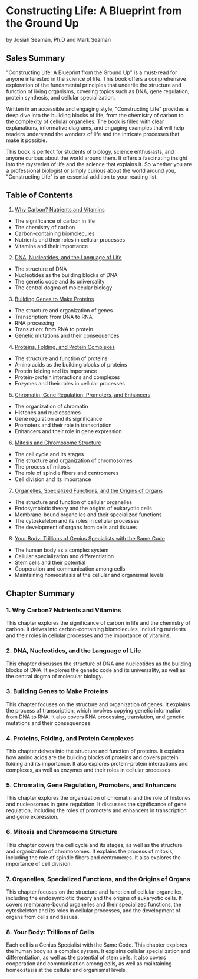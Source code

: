 # Constructing Life: A Blueprint from the Ground Up

by Josiah Seaman, Ph.D and Mark Seaman


## Sales Summary

"Constructing Life: A Blueprint from the Ground Up" is a must-read for anyone interested in the
science of life. This book offers a comprehensive exploration of the fundamental principles that
underlie the structure and function of living organisms, covering topics such as DNA, gene
regulation, protein synthesis, and cellular specialization. 

Written in an accessible and engaging style, "Constructing Life" provides a deep dive into the
building blocks of life, from the chemistry of carbon to the complexity of cellular organelles. The
book is filled with clear explanations, informative diagrams, and engaging examples that will help
readers understand the wonders of life and the intricate processes that make it possible.

This book is perfect for students of biology, science enthusiasts, and anyone curious about the
world around them. It offers a fascinating insight into the mysteries of life and the science that
explains it. So whether you are a professional biologist or simply curious about the world around
you, "Constructing Life" is an essential addition to your reading list.


## Table of Contents

1. [Why Carbon? Nutrients and Vitamins](01.md)

- The significance of carbon in life
- The chemistry of carbon
- Carbon-containing biomolecules
- Nutrients and their roles in cellular processes
- Vitamins and their importance

2. [DNA, Nucleotides, and the Language of Life](02.md)

- The structure of DNA
- Nucleotides as the building blocks of DNA
- The genetic code and its universality
- The central dogma of molecular biology

3. [Building Genes to Make Proteins](03.md)

- The structure and organization of genes
- Transcription: from DNA to RNA
- RNA processing
- Translation: from RNA to protein
- Genetic mutations and their consequences

4. [Proteins, Folding, and Protein Complexes](04.md)

- The structure and function of proteins
- Amino acids as the building blocks of proteins
- Protein folding and its importance
- Protein-protein interactions and complexes
- Enzymes and their roles in cellular processes

5. [Chromatin, Gene Regulation, Promoters, and Enhancers](05.md)

- The organization of chromatin
- Histones and nucleosomes
- Gene regulation and its significance
- Promoters and their role in transcription
- Enhancers and their role in gene expression

6. [Mitosis and Chromosome Structure](06.md)

- The cell cycle and its stages
- The structure and organization of chromosomes
- The process of mitosis
- The role of spindle fibers and centromeres
- Cell division and its importance

7. [Organelles, Specialized Functions, and the Origins of Organs](07.md)

- The structure and function of cellular organelles
- Endosymbiotic theory and the origins of eukaryotic cells
- Membrane-bound organelles and their specialized functions
- The cytoskeleton and its roles in cellular processes
- The development of organs from cells and tissues

8. [Your Body: Trillions of Genius Specialists with the Same Code](08.md)

- The human body as a complex system
- Cellular specialization and differentiation
- Stem cells and their potential
- Cooperation and communication among cells
- Maintaining homeostasis at the cellular and organismal levels


## Chapter Summary

### 1. Why Carbon? Nutrients and Vitamins 

This chapter explores the significance of carbon in life and the chemistry of carbon. It delves into
carbon-containing biomolecules, including nutrients and their roles in cellular processes and the
importance of vitamins.

### 2. DNA, Nucleotides, and the Language of Life 

This chapter discusses the structure of DNA and nucleotides as the building blocks of DNA. It
explores the genetic code and its universality, as well as the central dogma of molecular biology.

### 3. Building Genes to Make Proteins 

This chapter focuses on the structure and organization of genes. It explains the process of
transcription, which involves copying genetic information from DNA to RNA. It also covers RNA
processing, translation, and genetic mutations and their consequences.

### 4. Proteins, Folding, and Protein Complexes 

This chapter delves into the structure and function of proteins. It explains how amino acids are the
building blocks of proteins and covers protein folding and its importance. It also explores
protein-protein interactions and complexes, as well as enzymes and their roles in cellular
processes.

### 5. Chromatin, Gene Regulation, Promoters, and Enhancers 

This chapter explores the organization of chromatin and the role of histones and nucleosomes in gene
regulation. It discusses the significance of gene regulation, including the roles of promoters and
enhancers in transcription and gene expression.

### 6. Mitosis and Chromosome Structure 

This chapter covers the cell cycle and its stages, as well as the structure and organization of
chromosomes. It explains the process of mitosis, including the role of spindle fibers and
centromeres. It also explores the importance of cell division.

### 7. Organelles, Specialized Functions, and the Origins of Organs 

This chapter focuses on the structure and function of cellular organelles, including the
endosymbiotic theory and the origins of eukaryotic cells. It covers membrane-bound organelles and
their specialized functions, the cytoskeleton and its roles in cellular processes, and the
development of organs from cells and tissues.

### 8. Your Body: Trillions of Cells 

Each cell is a Genius Specialist with the Same Code. This chapter explores the human body as a
complex system. It explains cellular specialization and differentiation, as well as the potential
of stem cells. It also covers cooperation and communication among cells, as well as maintaining
homeostasis at the cellular and organismal levels.

